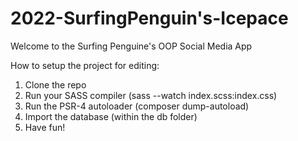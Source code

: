 # 2022-SurfingPenguin's-Icepace

Welcome to the Surfing Penguine's OOP Social Media App

How to setup the project for editing:
1. Clone the repo
2. Run your SASS compiler (sass --watch index.scss:index.css)
3. Run the PSR-4 autoloader (composer dump-autoload)
4. Import the database (within the db folder)
5. Have fun!
